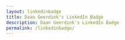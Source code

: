 ```yaml
---
layout: linkedinbadge
title: Daan Geerdink's LinkedIn Badge
description: Daan Geerdink's LinkedIn Badge
permalink: /linkedinbadge/
---
```

